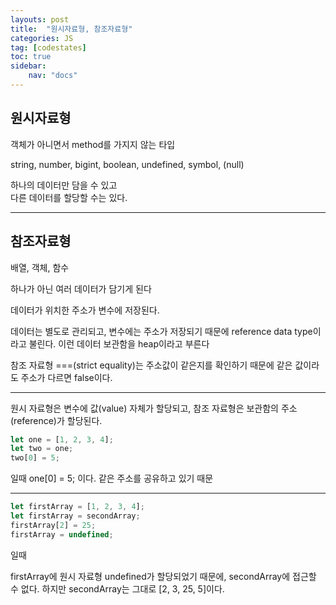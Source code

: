 ```yaml
---
layouts: post
title:  "원시자료형, 참조자료형"
categories: JS
tag: [codestates]
toc: true
sidebar:
    nav: "docs"
---
```


## 원시자료형

객체가 아니면서 method를 가지지 않는 타입

string, number, bigint, boolean, undefined, symbol, (null)

하나의 데이터만 담을 수 있고<br/>
다른 데이터를 할당할 수는 있다.

---

## 참조자료형

배열, 객체, 함수

하나가 아닌 여러 데이터가 담기게 된다

데이터가 위치한 주소가 변수에 저장된다.

데이터는 별도로 관리되고, 변수에는 주소가 저장되기 때문에 reference data type이라고 불린다. 이런 데이터 보관함을 heap이라고 부른다

참조 자료형 ===(strict equality)는 주소값이 같은지를 확인하기 때문에 같은 값이라도 주소가 다르면 false이다.

---

원시 자료형은 변수에 값(value) 자체가 할당되고, 참조 자료형은 보관함의 주소(reference)가 할당된다.

```js
let one = [1, 2, 3, 4];
let two = one;
two[0] = 5;
```
일때 one[0] = 5; 이다.
같은 주소를 공유하고 있기 때문

---

```js
let firstArray = [1, 2, 3, 4];
let firstArray = secondArray;
firstArray[2] = 25;
firstArray = undefined;
```
일때

firstArray에 원시 자료형 undefined가 할당되었기 때문에, secondArray에 접근할 수 없다. 하지만 secondArray는 그대로 [2, 3, 25, 5]이다.